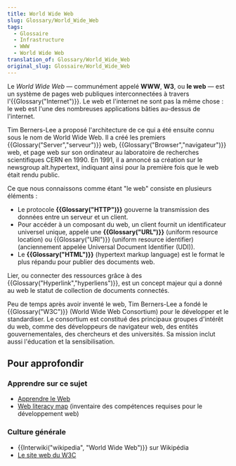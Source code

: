 ```yaml
---
title: World Wide Web
slug: Glossary/World_Wide_Web
tags:
  - Glossaire
  - Infrastructure
  - WWW
  - World Wide Web
translation_of: Glossary/World_Wide_Web
original_slug: Glossaire/World_Wide_Web
---
```

Le _World Wide Web_ — communément appelé **WWW**, **W3**, ou **le web** — est un système de pages web publiques interconnectées à travers l'{{Glossary("Internet")}}. Le web et l'internet ne sont pas la même chose : le web est l'une des nombreuses applications bâties au-dessus de l'internet.

Tim Berners-Lee a proposé l'architecture de ce qui a été ensuite connu sous le nom de World Wide Web. Il a créé les premiers {{Glossary("Server","serveur")}} web, {{Glossary("Browser","navigateur")}} web, et page web sur son ordinateur au laboratoire de recherches scientifiques CERN en 1990. En 1991, il a annoncé sa création sur le newsgroup alt.hypertext, indiquant ainsi pour la première fois que le web était rendu public.

Ce que nous connaissons comme étant "le web" consiste en plusieurs éléments :

- Le protocole **{{Glossary("HTTP")}}** gouverne la transmission des données entre un serveur et un client.
- Pour accéder à un composant du web, un client fournit un identificateur universel unique, appelé une **{{Glossary("URL")}}** (uniform resource location) ou {{Glossary("URI")}} (uniform resource identifier) (anciennement appelée Universal Document Identifier (UDI)).
- Le **{{Glossary("HTML")}}** (hypertext markup language) est le format le plus répandu pour publier des documents web.

Lier, ou connecter des ressources grâce à des {{Glossary("Hyperlink","hyperliens")}}, est un concept majeur qui a donné au web le statut de collection de documents connectés.

Peu de temps après avoir inventé le web, Tim Berners-Lee a fondé le {{Glossary("W3C")}} (World Wide Web Consortium) pour le développer et le standardiser. Le consortium est constitué des principaux groupes d'intérêt du web, comme des développeurs de navigateur web, des entités gouvernementales, des chercheurs et des universités. Sa mission inclut aussi l'éducation et la sensibilisation.

## Pour approfondir

### Apprendre sur ce sujet

- [Apprendre le Web](/fr/Apprendre)
- [Web literacy map](https://learning.mozilla.org/en-US/web-literacy) (inventaire des compétences requises pour le développement web)

### Culture générale

- {{Interwiki("wikipedia", "World Wide Web")}} sur Wikipédia
- [Le site web du W3C](http://w3.org)
